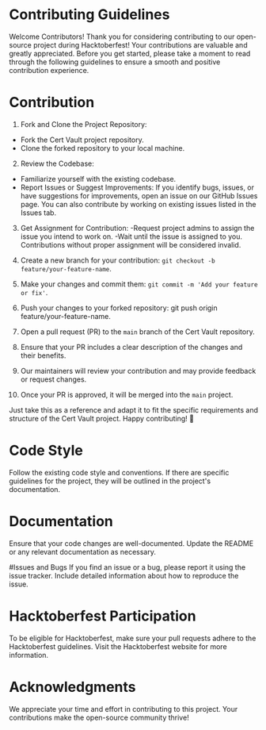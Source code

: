 # Contributing Guidelines
Welcome Contributors!
Thank you for considering contributing to our open-source project during Hacktoberfest! Your contributions are valuable and greatly appreciated. Before you get started, please take a moment to read through the following guidelines to ensure a smooth and positive contribution experience.

# Contribution

1. Fork and Clone the Project Repository:
- Fork the Cert Vault project repository.
- Clone the forked repository to your local machine. <br>

2. Review the Codebase:
- Familiarize yourself with the existing codebase.
- Report Issues or Suggest Improvements: 
If you identify bugs, issues, or have suggestions for improvements, open an issue on our GitHub Issues page.
You can also contribute by working on existing issues listed in the Issues tab. <br>

3. Get Assignment for Contribution:
-Request project admins to assign the issue you intend to work on.
-Wait until the issue is assigned to you. Contributions without proper assignment will be considered invalid. <br>

4. Create a new branch for your contribution: `git checkout -b feature/your-feature-name`.

5. Make your changes and commit them: `git commit -m 'Add your feature or fix'`.

6. Push your changes to your forked repository: git push origin feature/your-feature-name.

7. Open a pull request (PR) to the `main` branch of the Cert Vault repository.

8. Ensure that your PR includes a clear description of the changes and their benefits.

9. Our maintainers will review your contribution and may provide feedback or request changes.

10. Once your PR is approved, it will be merged into the `main` project.

Just take this as a reference and adapt it to fit the specific requirements and structure of the Cert Vault project. Happy contributing! 🚀

# Code Style
Follow the existing code style and conventions. If there are specific guidelines for the project, they will be outlined in the project's documentation.

# Documentation
Ensure that your code changes are well-documented. Update the README or any relevant documentation as necessary.

#Issues and Bugs
If you find an issue or a bug, please report it using the issue tracker. Include detailed information about how to reproduce the issue.

# Hacktoberfest Participation
To be eligible for Hacktoberfest, make sure your pull requests adhere to the Hacktoberfest guidelines. Visit the Hacktoberfest website for more information.

# Acknowledgments
We appreciate your time and effort in contributing to this project. Your contributions make the open-source community thrive!

